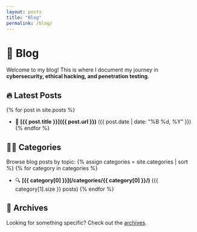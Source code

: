 ```yaml
---
layout: posts
title: "Blog"
permalink: /blog/
---
```


# 📝 Blog
Welcome to my blog! This is where I document my journey in **cybersecurity, ethical hacking, and penetration testing**.

## 🔥 Latest Posts
{% for post in site.posts %}
- 📌 **[{{ post.title }}]({{ post.url }})** ({{ post.date | date: "%B %d, %Y" }})
{% endfor %}

## 🏴‍☠️ Categories
Browse blog posts by topic:
{% assign categories = site.categories | sort %}
{% for category in categories %}
- 🔍 **[{{ category[0] }}](/categories/{{ category[0] }}/)** ({{ category[1].size }} posts)
{% endfor %}

## 📂 Archives
Looking for something specific? Check out the [archives](/year-archive/).


